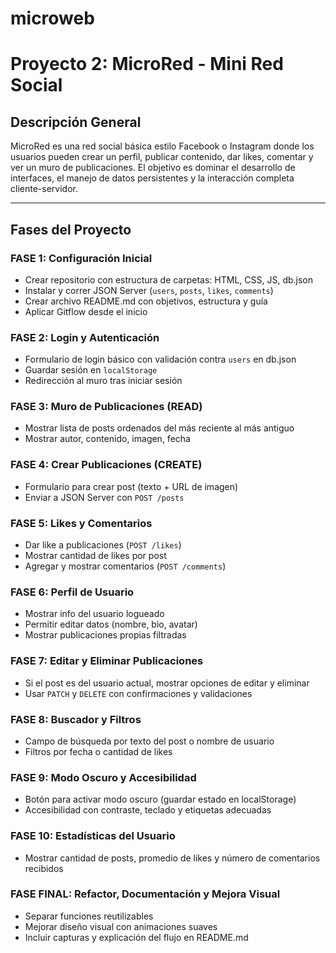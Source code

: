 # microweb
# Proyecto 2: MicroRed - Mini Red Social

## Descripción General

MicroRed es una red social básica estilo Facebook o Instagram donde los usuarios pueden crear un perfil, publicar contenido, dar likes, comentar y ver un muro de publicaciones. El objetivo es dominar el desarrollo de interfaces, el manejo de datos persistentes y la interacción completa cliente-servidor.

---

## Fases del Proyecto

### FASE 1: Configuración Inicial
- Crear repositorio con estructura de carpetas: HTML, CSS, JS, db.json
- Instalar y correr JSON Server (`users`, `posts`, `likes`, `comments`)
- Crear archivo README.md con objetivos, estructura y guía
- Aplicar Gitflow desde el inicio

### FASE 2: Login y Autenticación
- Formulario de login básico con validación contra `users` en db.json
- Guardar sesión en `localStorage`
- Redirección al muro tras iniciar sesión

### FASE 3: Muro de Publicaciones (READ)
- Mostrar lista de posts ordenados del más reciente al más antiguo
- Mostrar autor, contenido, imagen, fecha

### FASE 4: Crear Publicaciones (CREATE)
- Formulario para crear post (texto + URL de imagen)
- Enviar a JSON Server con `POST /posts`

### FASE 5: Likes y Comentarios
- Dar like a publicaciones (`POST /likes`)
- Mostrar cantidad de likes por post
- Agregar y mostrar comentarios (`POST /comments`)

### FASE 6: Perfil de Usuario
- Mostrar info del usuario logueado
- Permitir editar datos (nombre, bio, avatar)
- Mostrar publicaciones propias filtradas

### FASE 7: Editar y Eliminar Publicaciones
- Si el post es del usuario actual, mostrar opciones de editar y eliminar
- Usar `PATCH` y `DELETE` con confirmaciones y validaciones

### FASE 8: Buscador y Filtros
- Campo de búsqueda por texto del post o nombre de usuario
- Filtros por fecha o cantidad de likes

### FASE 9: Modo Oscuro y Accesibilidad
- Botón para activar modo oscuro (guardar estado en localStorage)
- Accesibilidad con contraste, teclado y etiquetas adecuadas

### FASE 10: Estadísticas del Usuario
- Mostrar cantidad de posts, promedio de likes y número de comentarios recibidos

### FASE FINAL: Refactor, Documentación y Mejora Visual
- Separar funciones reutilizables
- Mejorar diseño visual con animaciones suaves
- Incluir capturas y explicación del flujo en README.md
